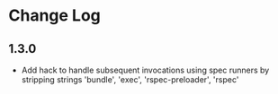 # Change Log

## 1.3.0

- Add hack to handle subsequent invocations using spec runners by stripping strings 'bundle', 'exec', 'rspec-preloader', 'rspec'
